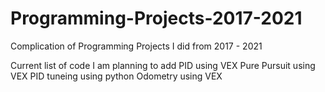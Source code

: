 # Programming-Projects-2017-2021
Complication of Programming Projects I did from 2017 - 2021

Current list of code I am planning to add 
PID using VEX
Pure Pursuit using VEX
PID tuneing using python
Odometry using VEX
